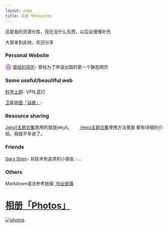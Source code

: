 ```yaml
---
layout: page
title: 资源「Resource」 
---
```

这是我的资源仓库，现在没什么东西，以后会慢慢补充       
<P>大家来到此地，欢迎分享   
    
<h3> Personal Website</h3>   
<p>

<img src="/images/qinghua.png" width="20" height="20" alt="photos" style="display:inline;margin-bottom: -5px;"/>
<a href="http://media.au.tsinghua.edu.cn/yangxi.html" target="_blank">曾经的简历</a>- 曾经为了申请出国的第一个静态网页&nbsp;&nbsp;

<h3> Some useful/beautiful web </h3>   
<p>
<a href="https://getlantern.org/zh_CN/" target="_blank">科学上网</a>- VPN,蓝灯 &nbsp;&nbsp;
<p>
<a href="http://www.86ditu.com" target="_blank">卫星地图「谷歌」</a>-

<p>


<h3> Resource sharing</h3>   
<P>
<a href="http://jekyllthemes.org"  > Jekyll主题合集</a>我用的就是jekyll。      &nbsp;&nbsp;&nbsp;&nbsp;&nbsp;<a href="https://github.com/hexojs/hexo/wiki/Themes" target="_blank"> Hexo主题合集</a>使用方法里面
都有详细的介绍，我就不多说了。      
 <p>
<h3> Friends</h3>  
 <p>
<a href="http://www.garyshen.com" target="_blank" >Gary Shen</a>- 对技术有追求的小朋友......

<h3> Others</h3>  
 <p> 
Markdown语法参考链接:<a href="https://www.zybuluo.com/mdeditor" target="_blank" > 作业部落 </a> 
</p>


<p>
<a href="/photos/"  style="color:#272727" target="_blank"> <h1>相册「Photos」</h1></a>  
</p>

<a href="/photos/" target="_blank"><img src="http://omjh2j5h3.bkt.clouddn.com/tupian.png" width="967" height="195" alt="photos" display="block"/></a>

<p>









